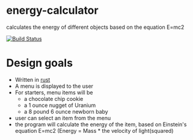 # energy-calculator
calculates the energy of different objects based on the equation E=mc2

[![Build Status](https://travis-ci.com/theimpossibleastronaut/energy-calculator.svg?branch=master)](https://travis-ci.com/theimpossibleastronaut/energy-calculator)

# Design goals

* Written in [rust](https://www.rust-lang.org/)
* A menu is displayed to the user
* For starters, menu items will be
  * a chocolate chip cookie
  * a 1 ounce nugget of Uranium
  * a 8 pound 6 ounce newborn baby
* user can select an item from the menu
* the program will calculate the energy of the item, based on Einstein's equation E=mc2 (Energy = Mass * the velocity of light(squared)
